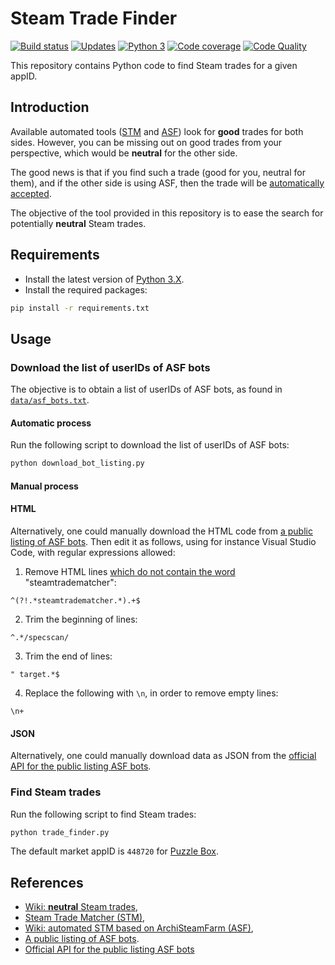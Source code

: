 # Steam Trade Finder


[![Build status][build-image]][build]
[![Updates][dependency-image]][pyup]
[![Python 3][python3-image]][pyup]
[![Code coverage][codecov-image]][codecov]
[![Code Quality][codacy-image]][codacy]

This repository contains Python code to find Steam trades for a given appID.

## Introduction

Available automated tools ([STM](https://www.steamtradematcher.com/) and [ASF](https://github.com/JustArchiNET/ArchiSteamFarm/)) look for **good** trades for both sides.
However, you can be missing out on good trades from your perspective, which would be **neutral** for the other side.

The good news is that if you find such a trade (good for you, neutral for them), and if the other side is using ASF,
then the trade will be [automatically accepted](https://github.com/JustArchiNET/ArchiSteamFarm/wiki/Trading#steamtradematcher).

The objective of the tool provided in this repository is to ease the search for potentially **neutral** Steam trades.

## Requirements

-   Install the latest version of [Python 3.X](https://www.python.org/downloads/).
-   Install the required packages:

```bash
pip install -r requirements.txt
```

## Usage

### Download the list of userIDs of ASF bots

The objective is to obtain a list of userIDs of ASF bots, as found in [`data/asf_bots.txt`](data/asf_bots.txt).

#### Automatic process

Run the following script to download the list of userIDs of ASF bots:

```bash
python download_bot_listing.py
```

#### Manual process

#### HTML

Alternatively, one could manually download the HTML code from [a public listing of ASF bots](https://asf.justarchi.net/STM).
Then edit it as follows, using for instance Visual Studio Code, with regular expressions allowed: 

1. Remove HTML lines [which do not contain the word]((https://stackoverflow.com/a/7024359)) "steamtradematcher":
```regexp
^(?!.*steamtradematcher.*).+$
```

2. Trim the beginning of lines:
```regexp
^.*/specscan/
```

3. Trim the end of lines:
```regexp
" target.*$
```

4. Replace the following with `\n`, in order to remove empty lines:
```regexp
\n+
```

#### JSON

Alternatively, one could manually download data as JSON from the [official API for the public listing ASF bots][api-for-asf-bots].

### Find Steam trades

Run the following script to find Steam trades:

```bash
python trade_finder.py
```

The default market appID is `448720` for [Puzzle Box](https://www.steamcardexchange.net/index.php?gamepage-appid-448720).

## References

-   [Wiki: **neutral** Steam trades](https://github.com/JustArchiNET/ArchiSteamFarm/wiki/Trading#steamtradematcher),
-   [Steam Trade Matcher (STM)](https://www.steamtradematcher.com/),
-   [Wiki: automated STM based on ArchiSteamFarm (ASF)](https://github.com/JustArchiNET/ArchiSteamFarm/wiki/Statistics#public-asf-stm-listing),
-   [A public listing of ASF bots](https://asf.justarchi.net/STM).
-   [Official API for the public listing ASF bots][api-for-asf-bots]

<!-- Definitions -->

[build]: <https://travis-ci.org/woctezuma/steam-trade-finder>
[build-image]: <https://travis-ci.org/woctezuma/steam-trade-finder.svg?branch=master>

[pyup]: <https://pyup.io/repos/github/woctezuma/steam-trade-finder/>
[dependency-image]: <https://pyup.io/repos/github/woctezuma/steam-trade-finder/shield.svg>
[python3-image]: <https://pyup.io/repos/github/woctezuma/steam-trade-finder/python-3-shield.svg>

[codecov]: <https://codecov.io/gh/woctezuma/steam-trade-finder>
[codecov-image]: <https://codecov.io/gh/woctezuma/steam-trade-finder/branch/master/graph/badge.svg>

[codacy]: <https://www.codacy.com/app/woctezuma/steam-trade-finder>
[codacy-image]: <https://api.codacy.com/project/badge/Grade/038afb64dd404f8f978ff8ba41b65aef>

[api-for-asf-bots]: <https://asf.justarchi.net/Api/Bots>
